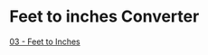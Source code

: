 # Feet to inches Converter

[03 - Feet to Inches](https://colab.research.google.com/drive/1Cjd8HBli3mDbGu79ptn4-7Q0m0JMUtIY?usp=sharing)